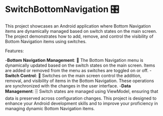 #  SwitchBottomNavigation 🎛️
This project showcases an Android application where Bottom Navigation items are dynamically managed based on switch states on the main screen. The project demonstrates how to add, remove, and control the visibility of Bottom Navigation items using switches.

Features:

-**Bottom Navigation Management**: 📲 The Bottom Navigation menu is dynamically updated based on the switch states on the main screen. Items are added or removed from the menu as switches are toggled on or off.
-**Switch Control**: 🔄 Switches on the main screen control the addition, removal, and visibility of items in the Bottom Navigation. These operations are synchronized with the changes in the user interface.
-**Data Management**: 🗄️ Switch states are managed using ViewModel, ensuring that data is preserved across configuration changes.
This project is designed to enhance your Android development skills and to improve your proficiency in managing dynamic Bottom Navigation items.
